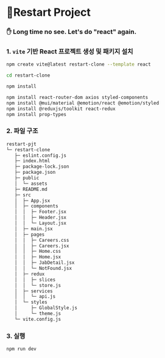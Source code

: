 # 🐳Restart Project

### ✋ Long time no see. Let's do "react" again.



### 1. `vite` 기반 React 프로젝트 생성 및 패키지 설치

```bash
npm create vite@latest restart-clone --template react
```

```bash
cd restart-clone
```

```bash
npm install
```

```bash
npm install react-router-dom axios styled-components
npm install @mui/material @emotion/react @emotion/styled
npm install @reduxjs/toolkit react-redux
npm install prop-types
```



### 2. 파일 구조

```bash
restart-pjt
└─ restart-clone
   ├─ eslint.config.js
   ├─ index.html
   ├─ package-lock.json
   ├─ package.json
   ├─ public
   │  └─ assets
   ├─ README.md
   ├─ src
   │  ├─ App.jsx
   │  ├─ components
   │  │  ├─ Footer.jsx
   │  │  ├─ Header.jsx
   │  │  └─ Layout.jsx
   │  ├─ main.jsx
   │  ├─ pages
   │  │  ├─ Careers.css
   │  │  ├─ Careers.jsx
   │  │  ├─ Home.css
   │  │  ├─ Home.jsx
   │  │  ├─ JabDetail.jsx
   │  │  └─ NotFound.jsx
   │  ├─ redux
   │  │  ├─ slices
   │  │  └─ store.js
   │  ├─ services
   │  │  └─ api.js
   │  └─ styles
   │     ├─ GlobalStyle.js
   │     └─ theme.js
   └─ vite.config.js
```



### 3. 실행

```bash  
npm run dev
```

